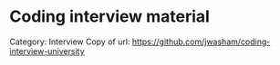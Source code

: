 # Coding interview material

Category: Interview
Copy of url: https://github.com/jwasham/coding-interview-university